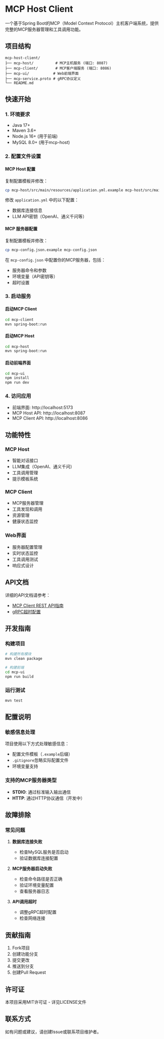 # MCP Host Client

一个基于Spring Boot的MCP（Model Context Protocol）主机客户端系统，提供完整的MCP服务器管理和工具调用功能。

## 项目结构

```
mcp-host-client/
├── mcp-host/          # MCP主机服务 (端口: 8087)
├── mcp-client/        # MCP客户端服务 (端口: 8086)
├── mcp-ui/           # Web前端界面
├── mcp-service.proto # gRPC协议定义
└── README.md
```

## 快速开始

### 1. 环境要求

- Java 17+
- Maven 3.6+
- Node.js 16+ (用于前端)
- MySQL 8.0+ (用于mcp-host)

### 2. 配置文件设置

#### MCP Host 配置

复制配置模板并修改：
```bash
cp mcp-host/src/main/resources/application.yml.example mcp-host/src/main/resources/application.yml
```

修改 `application.yml` 中的以下配置：
- 数据库连接信息
- LLM API密钥（OpenAI、通义千问等）

#### MCP 服务器配置

复制配置模板并修改：
```bash
cp mcp-config.json.example mcp-config.json
```

在 `mcp-config.json` 中配置你的MCP服务器，包括：
- 服务器命令和参数
- 环境变量（API密钥等）
- 超时设置

### 3. 启动服务

#### 启动MCP Client
```bash
cd mcp-client
mvn spring-boot:run
```

#### 启动MCP Host
```bash
cd mcp-host
mvn spring-boot:run
```

#### 启动前端界面
```bash
cd mcp-ui
npm install
npm run dev
```

### 4. 访问应用

- 前端界面: http://localhost:5173
- MCP Host API: http://localhost:8087
- MCP Client API: http://localhost:8086

## 功能特性

### MCP Host
- 智能对话接口
- LLM集成（OpenAI、通义千问）
- 工具调用管理
- 提示模板系统

### MCP Client
- MCP服务器管理
- 工具发现和调用
- 资源管理
- 健康状态监控

### Web界面
- 服务器配置管理
- 实时状态监控
- 工具调用测试
- 响应式设计

## API文档

详细的API文档请参考：
- [MCP Client REST API指南](mcp-client/REST-API-GUIDE.md)
- [gRPC超时配置](mcp-host/GRPC-TIMEOUT-CONFIGURATION.md)

## 开发指南

### 构建项目
```bash
# 构建所有模块
mvn clean package

# 构建前端
cd mcp-ui
npm run build
```

### 运行测试
```bash
mvn test
```

## 配置说明

### 敏感信息处理

项目使用以下方式处理敏感信息：
- 配置文件模板（`.example`后缀）
- `.gitignore`忽略实际配置文件
- 环境变量支持

### 支持的MCP服务器类型

- **STDIO**: 通过标准输入输出通信
- **HTTP**: 通过HTTP协议通信（开发中）

## 故障排除

### 常见问题

1. **数据库连接失败**
   - 检查MySQL服务是否启动
   - 验证数据库连接配置

2. **MCP服务器启动失败**
   - 检查命令路径是否正确
   - 验证环境变量配置
   - 查看服务器日志

3. **API调用超时**
   - 调整gRPC超时配置
   - 检查网络连接

## 贡献指南

1. Fork项目
2. 创建功能分支
3. 提交更改
4. 推送到分支
5. 创建Pull Request

## 许可证

本项目采用MIT许可证 - 详见LICENSE文件

## 联系方式

如有问题或建议，请创建Issue或联系项目维护者。